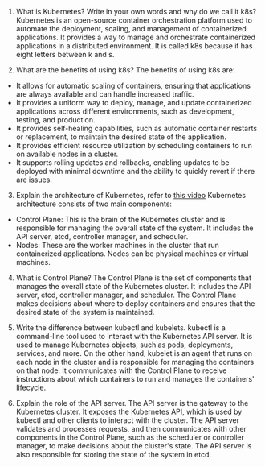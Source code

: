 1. What is Kubernetes? Write in your own words and why do we call it k8s?
Kubernetes is an open-source container orchestration platform used to automate the deployment, scaling, and management of containerized applications. It provides a way to manage and orchestrate containerized applications in a distributed environment. It is called k8s because it has eight letters between k and s.

2. What are the benefits of using k8s?
The benefits of using k8s are:
- It allows for automatic scaling of containers, ensuring that applications are always available and can handle increased traffic.
- It provides a uniform way to deploy, manage, and update containerized applications across different environments, such as development, testing, and production.
- It provides self-healing capabilities, such as automatic container restarts or replacement, to maintain the desired state of the application.
- It provides efficient resource utilization by scheduling containers to run on available nodes in a cluster.
- It supports rolling updates and rollbacks, enabling updates to be deployed with minimal downtime and the ability to quickly revert if there are issues.

3. Explain the architecture of Kubernetes, refer to [this video](https://youtu.be/FqfoDUhzyDo)
Kubernetes architecture consists of two main components:
- Control Plane: This is the brain of the Kubernetes cluster and is responsible for managing the overall state of the system. It includes the API server, etcd, controller manager, and scheduler.
- Nodes: These are the worker machines in the cluster that run containerized applications. Nodes can be physical machines or virtual machines.

4. What is Control Plane?
The Control Plane is the set of components that manages the overall state of the Kubernetes cluster. It includes the API server, etcd, controller manager, and scheduler. The Control Plane makes decisions about where to deploy containers and ensures that the desired state of the system is maintained.

5. Write the difference between kubectl and kubelets.
kubectl is a command-line tool used to interact with the Kubernetes API server. It is used to manage Kubernetes objects, such as pods, deployments, services, and more. On the other hand, kubelet is an agent that runs on each node in the cluster and is responsible for managing the containers on that node. It communicates with the Control Plane to receive instructions about which containers to run and manages the containers' lifecycle.

6. Explain the role of the API server.
The API server is the gateway to the Kubernetes cluster. It exposes the Kubernetes API, which is used by kubectl and other clients to interact with the cluster. The API server validates and processes requests, and then communicates with other components in the Control Plane, such as the scheduler or controller manager, to make decisions about the cluster's state. The API server is also responsible for storing the state of the system in etcd.